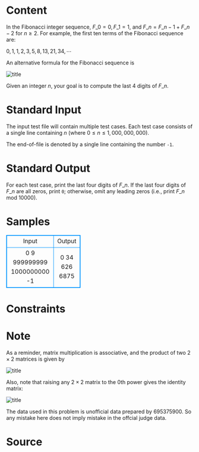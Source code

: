 
# Content

In the Fibonacci integer sequence, $F\_0 = 0, F\_1 = 1,$ and $F\_n = F\_{n-1} + F\_{n-2}$ for $n \geq 2$. For example, the first ten terms of the Fibonacci sequence are:

$0, 1, 1, 2, 3, 5, 8, 13, 21, 34, \cdots$

An alternative formula for the Fibonacci sequence is

![title](/source/lutece/fibonacci/img/aHR0cHM6Ly9hY20udWVzdGMuZWR1LmNuL21lZGlhL2ltYWdlL3Byb2JsZW0vMjc4LzIwMTQwMzE5MDAyNjMyMjc1NC5wbmc=.png)

Given an integer $n$, your goal is to compute the last $4$ digits of $F\_n$.

# Standard Input

The input test file will contain multiple test cases. Each test case consists of a single line containing $n$ (where $0 \leq n \leq 1,000,000,000$). 

The end-of-file is denoted by a single line containing the number `-1`.

# Standard Output

For each test case, print the last four digits of $F\_n$. If the last four digits of $F\_n$ are all zeros, print `0`; otherwise, omit any leading zeros (i.e., print $F\_n$ mod $10000$).

# Samples

<style>
        table,table tr th, table tr td { border:1px solid #0094ff; }
        table { width: 200px; min-height: 25px; line-height: 25px; text-align: center; border-collapse: collapse;}   
    </style>
<table>
	<tr>
		<td>Input</td>
		<td>Output</td>
	</tr>
<tr><td>0
9
999999999
1000000000
-1</td><td>0
34
626
6875</td></tr></table>


# Constraints



# Note

As a reminder, matrix multiplication is associative, and the product of two $2 \times 2$ matrices is given by

![title](/source/lutece/fibonacci/img/aHR0cHM6Ly9hY20udWVzdGMuZWR1LmNuL21lZGlhL2ltYWdlL3Byb2JsZW0vMjc4LzIwMTQwMzE5MDAyODU3Mzk0NS5wbmc=.png)

Also, note that raising any $2 \times 2$ matrix to the 0th power gives the identity matrix:

![title](/source/lutece/fibonacci/img/aHR0cHM6Ly9hY20udWVzdGMuZWR1LmNuL21lZGlhL2ltYWdlL3Byb2JsZW0vMjc4LzIwMTQwMzE5MDAyOTE2ODMxNi5wbmc=.png)

The data used in this problem is unofficial data prepared by 695375900. So any mistake here does not imply mistake in the offcial judge data.

# Source


